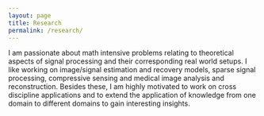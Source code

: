 ```yaml
---
layout: page
title: Research
permalink: /research/
---
```


I am passionate about math intensive problems relating to theoretical aspects of signal processing and their corresponding real world setups. I like working on image/signal estimation and recovery models, sparse signal processing, compressive sensing and medical image analysis and reconstruction. Besides these, I am highly motivated to work on cross discipline applications and to extend the application of knowledge from one domain to different domains to gain interesting insights.

